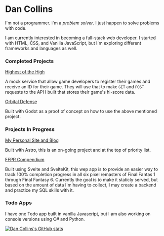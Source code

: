 <!--
**dan-collins-dev/dan-collins-dev** is a ✨ _special_ ✨ repository because its `README.md` (this file) appears on your GitHub profile.

Here are some ideas to get you started:

- 🔭 I’m currently working on ...
- 🌱 I’m currently learning ...
- 👯 I’m looking to collaborate on ...
- 🤔 I’m looking for help with ...
- 💬 Ask me about ...
- 📫 How to reach me: ...
- 😄 Pronouns: ...
- ⚡ Fun fact: ...
-->

# Dan Collins
I'm not a programmer. I'm a *problem solver*. I just happen to solve problems with code. 

I am currently interested in becoming a full-stack web developer. I started with HTML, CSS, and Vanilla JavaScript, but I'm exploring different frameworks and languages as well.

### Completed Projects
[Highest of the High](https://github.com/dan-collins-dev/highest-of-the-hi)

A mock service that allow game developers to register their games and receive an ID for their game. They will use that to make ```GET``` and ```POST``` requests to the API I built that stores their game's hi-score data.

[Orbital Defense](https://github.com/dan-collins-dev/orbital-defense)

Built with Godot as a proof of concept on how to use the above mentioned project.

### Projects In Progress
[My Personal Site and Blog](https://github.com/dan-collins-dev/dan-collins-dev.github.io)

Built with Astro, this is an on-going project and at the top of priority list.

[FFPR Compendium](https://github.com/dan-collins-dev/ffpr-compendium)

Built using Svelte and SvelteKit, this wep app is to provide an easier way to track 100% completion progress in all six pixel remasters of Final Fantas 1 through Final Fantasy 6. Currently the goal is to make it staticly served, but based on the amount of data I'm having to collect, I may create a backend and practice my SQL skills with it.

### Todo Apps
I have one Todo app built in vanilla Javascript, but I am also working on console versions using C# and Python.


[![Dan Collins's GitHub stats](https://github-readme-stats.vercel.app/api/top-langs?username=dan-collins-dev&theme=dark&show_icons=true)](https://github.com/dan-collins-dev)
